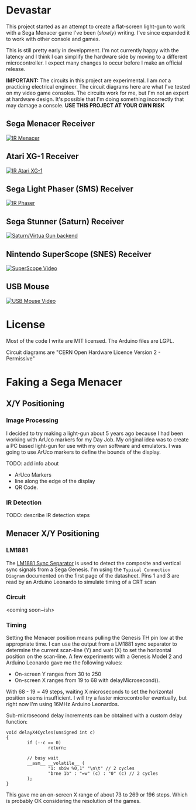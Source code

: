 # Devastar
This project started as an attempt to create a flat-screen light-gun to work with a Sega Menacer game
I've been (*slowly*) writing.  I've since expanded it to work with other console and games.

This is still pretty early in develppment.  I'm not currently happy with the latency
and I think I can simplify the hardware side by moving to a different microcontroller. 
I expect many changes to occur before I make an official release.

**IMPORTANT:**  The circuits in this project are experimental.
I am *not* a practicing electrical engineer. The circuit diagrams here are what 
I've tested on my video game consoles.  The circuits work for me, but I'm not 
an expert at hardware design.  It's possible that I'm doing something incorrectly 
that may damage a console.  **USE THIS PROJECT AT YOUR OWN RISK**



## Sega Menacer Receiver
[![IR Menacer](https://img.youtube.com/vi/hTlZYFlo4qI/0.jpg)](https://www.youtube.com/watch?v=hTlZYFlo4qI)
## Atari XG-1 Receiver
[![IR Atari XG-1](https://img.youtube.com/vi/NhuL7JiWjTw/0.jpg)](https://www.youtube.com/watch?v=NhuL7JiWjTw)
## Sega Light Phaser (SMS) Receiver
[![IR Phaser](https://img.youtube.com/vi/S2LcZB0aXFM/0.jpg)](https://www.youtube.com/watch?v=S2LcZB0aXFM)
## Sega Stunner (Saturn)  Receiver
[![Saturn/Virtua Gun backend](https://img.youtube.com/vi/gwXiiACAVe0/0.jpg)](https://www.youtube.com/watch?v=gwXiiACAVe0)
## Nintendo SuperScope (SNES) Receiver
[![SuperScope Video](https://img.youtube.com/vi/DQ6kFDOmEEY/0.jpg)](https://www.youtube.com/watch?v=DQ6kFDOmEEY)
## USB Mouse
[![USB Mouse Video](https://img.youtube.com/vi/n-yAgbNGrXw/0.jpg)](https://www.youtube.com/watch?v=n-yAgbNGrXw)

# License 
Most of the code I write are MIT licensed.  The Arduino files are LGPL.

Circuit diagrams are "CERN Open Hardware Licence Version 2 - Permissive"


# Faking a Sega Menacer


## X/Y Positioning
### Image Processing
I decided to try making a light-gun about 5 years ago because I had been 
working with ArUco markers for my Day Job.  My original idea was to create 
a PC based light-gun for use with my own software and emulators.  I was 
going to use ArUco markers to define the bounds of the display.

TODO: add info about
* ArUco Markers
* line along the edge of the display
* QR Code.  

### IR Detection
TODO: describe IR detection steps


## Menacer X/Y Positioning

### LM1881
The [LM1881 Sync Separator](https://www.ti.com/lit/ds/symlink/lm1881.pdf?ts=1666436908604) is used to 
detect the composite and vertical sync signals from a Sega Genesis.   I'm using the 
`Typical Connection Diagram` documented on the first page of the datasheet.  Pins 1 and 
3 are read by an Arduino Leonardo to simulate timing of a CRT scan

### Circuit
<coming soon~ish> 


### Timing
Setting the Menacer position means pulling the Genesis TH pin low at the appropriate time.  I can use
the output from a LM1881 sync separator to determine the current scan-line (Y) and wait (X) to
set the horizontal position on the scan-line.   A few experiments with a Genesis 
Model 2 and Arduino Leonardo gave me the following values:

* On-screen Y ranges from 30 to 250
* On-screen X ranges from 19 to 68 with delayMicrosecond().

With 68 - 19 = 49 steps, waiting X microseconds to set the horizontal position
seems insufficient.  I will try a faster microcontroller eventually, but right now I'm using
16MHz Arduino Leonardos.  

Sub-microsecond delay increments can be obtained with a custom delay function:
~~~
void delayX4Cycles(unsigned int c)
{
        if (--c == 0)
                return;

        // busy wait
        __asm__ __volatile__ (
                "1: sbiw %0,1" "\n\t" // 2 cycles
                "brne 1b" : "=w" (c) : "0" (c) // 2 cycles
        );
}
~~~

This gave me an on-screen X range of about 73 to 269 or 196 steps.  Which
is probably OK considering the resolution of the games. 




